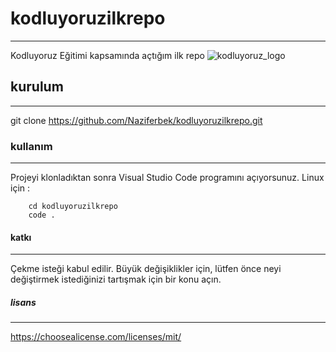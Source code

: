 # kodluyoruzilkrepo
-------------------------------------------------------------------------------------------
Kodluyoruz Eğitimi kapsamında açtığım ilk repo ![kodluyoruz_logo](https://github.com/Naziferbek/kodluyoruzilkrepo/assets/135960016/3c8b9a51-5fa2-456b-b215-ade7cf6266d5)

## kurulum
-------------------------------------------------------------------------------------------
git clone https://github.com/Naziferbek/kodluyoruzilkrepo.git

### kullanım
-------------------------------------------------------------------------------------------
Projeyi klonladıktan sonra Visual Studio Code programını açıyorsunuz.
Linux için :
```
    cd kodluyoruzilkrepo
    code .
``` 

#### katkı
---------------------------------------------------------------------------------------------
Çekme isteği kabul edilir. Büyük değişiklikler için, lütfen önce neyi değiştirmek istediğinizi tartışmak için bir konu açın.

##### lisans
---------------------------------------------------------------------------------------------
https://choosealicense.com/licenses/mit/
